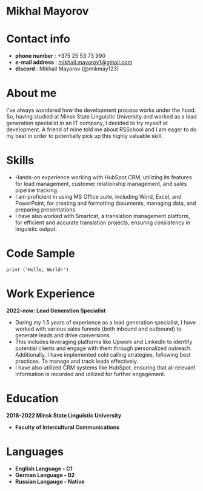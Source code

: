 # Mikhal Mayorov

# Contact info

* **phone number** : +375 25 53 73 990
* **e-mail address** : mikhail.mayorov1@gmail.com
* **discord** : Mikhail Mayorov (@mikmay123)

# About me

 I've always wondered how the development process works under the hood. So, having studied at Minsk State Linguistic University and worked as a lead generation specialist in an IT company, I decided to try myself at development. A friend of mine told me about RSSchool and I am eager to do my best in order to potentially pick up this highly valuable skill.
 
# Skills
 
* Hands-on experience working with HubSpot CRM, utilizing its features for lead management, customer relationship management, and sales pipeline tracking.
* I am proficient in using MS Office suite, including Word, Excel, and PowerPoint, for creating and formatting documents, managing data, and preparing presentations.
* I have also worked with Smartcat, a translation management platform, for efficient and accurate translation projects, ensuring consistency in linguistic output.

# Code Sample

`print ('Hello, World!')`

# Work Experience

**2022-now: Lead Generation Specialist**

* During my 1.5 years of experience as a lead generation specialist, I have worked with various sales funnels (both inbound and outbound) to generate leads and drive conversions. 
* This includes leveraging platforms like Upwork and LinkedIn to identify potential clients and engage with them through personalized outreach. Additionally, I have implemented cold calling strategies, following best practices. To manage and track leads effectively.
* I have also utilized CRM systems like HubSpot, ensuring that all relevant information is recorded and utilized for further engagement.

# Education

**2018-2022 Minsk State Linguistic University**
* **Faculty of Intercultural Communications** 

# Languages

* **English Language - C1**
* **German Language - B2**
* **Russian Langauge - Native**